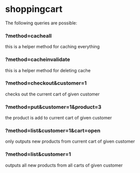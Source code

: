 # shoppingcart

The following queries are possible:

### ?method=cacheall

this is a helper method for caching everything

### ?method=cacheinvalidate 

this is a helper method for deleting cache

### ?method=checkout&customer=1

checks out the current cart of given customer

### ?method=put&customer=1&product=3

the product is add to current cart of given customer

### ?method=list&customer=1&cart=open

only outputs new products from current cart of given customer

### ?method=list&customer=1

outputs all new products from all carts of given customer
